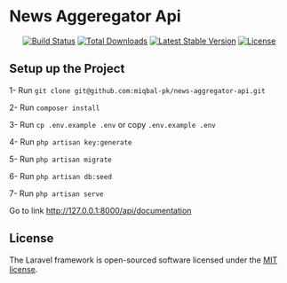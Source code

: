 
# News Aggeregator Api

<p align="center">
<a href="https://github.com/laravel/framework/actions"><img src="https://github.com/laravel/framework/workflows/tests/badge.svg" alt="Build Status"></a>
<a href="https://packagist.org/packages/laravel/framework"><img src="https://img.shields.io/packagist/dt/laravel/framework" alt="Total Downloads"></a>
<a href="https://packagist.org/packages/laravel/framework"><img src="https://img.shields.io/packagist/v/laravel/framework" alt="Latest Stable Version"></a>
<a href="https://packagist.org/packages/laravel/framework"><img src="https://img.shields.io/packagist/l/laravel/framework" alt="License"></a>
</p>

## Setup up the Project
1- Run 
`git clone git@github.com:miqbal-pk/news-aggregator-api.git`

2- Run `composer install`

3- Run `cp .env.example .env` or copy `.env.example .env`

4- Run `php artisan key:generate`

5- Run `php artisan migrate`

6- Run `php artisan db:seed`

7- Run `php artisan serve`

Go to link http://127.0.0.1:8000/api/documentation


## License

The Laravel framework is open-sourced software licensed under the [MIT license](https://opensource.org/licenses/MIT).
